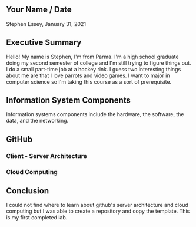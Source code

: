 ## Your Name / Date
Stephen Essey, January 31, 2021
## Executive Summary
Hello! My name is Stephen, I'm from Parma. I'm a high school graduate doing my second semester of college and I'm still trying to figure things out. I do a small part-time job at a hockey rink. I guess two interesting things about me are that I love parrots and video games. I want to major in computer science so I'm taking this course as a sort of prerequisite.

## Information System Components
Information systems components include the hardware, the software, the data, and the networking.
## GitHub
### Client - Server Architecture
### Cloud Computing

## Conclusion
I could not find where to learn about github's server architecture and cloud computing but I was able to create a repository and copy the template. This is my first completed lab.


